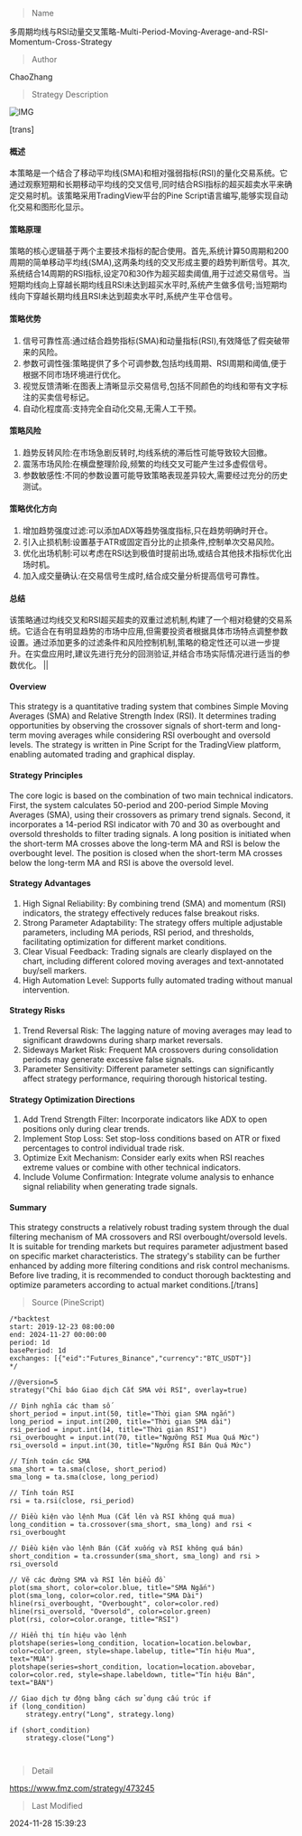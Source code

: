 
> Name

多周期均线与RSI动量交叉策略-Multi-Period-Moving-Average-and-RSI-Momentum-Cross-Strategy

> Author

ChaoZhang

> Strategy Description

![IMG](https://www.fmz.com/upload/asset/17beca50a5fda298267.png)

[trans]
#### 概述
本策略是一个结合了移动平均线(SMA)和相对强弱指标(RSI)的量化交易系统。它通过观察短期和长期移动平均线的交叉信号,同时结合RSI指标的超买超卖水平来确定交易时机。该策略采用TradingView平台的Pine Script语言编写,能够实现自动化交易和图形化显示。

#### 策略原理
策略的核心逻辑基于两个主要技术指标的配合使用。首先,系统计算50周期和200周期的简单移动平均线(SMA),这两条均线的交叉形成主要的趋势判断信号。其次,系统结合14周期的RSI指标,设定70和30作为超买超卖阈值,用于过滤交易信号。当短期均线向上穿越长期均线且RSI未达到超买水平时,系统产生做多信号;当短期均线向下穿越长期均线且RSI未达到超卖水平时,系统产生平仓信号。

#### 策略优势
1. 信号可靠性高:通过结合趋势指标(SMA)和动量指标(RSI),有效降低了假突破带来的风险。
2. 参数可调性强:策略提供了多个可调参数,包括均线周期、RSI周期和阈值,便于根据不同市场环境进行优化。
3. 视觉反馈清晰:在图表上清晰显示交易信号,包括不同颜色的均线和带有文字标注的买卖信号标记。
4. 自动化程度高:支持完全自动化交易,无需人工干预。

#### 策略风险
1. 趋势反转风险:在市场急剧反转时,均线系统的滞后性可能导致较大回撤。
2. 震荡市场风险:在横盘整理阶段,频繁的均线交叉可能产生过多虚假信号。
3. 参数敏感性:不同的参数设置可能导致策略表现差异较大,需要经过充分的历史测试。

#### 策略优化方向
1. 增加趋势强度过滤:可以添加ADX等趋势强度指标,只在趋势明确时开仓。
2. 引入止损机制:设置基于ATR或固定百分比的止损条件,控制单次交易风险。
3. 优化出场机制:可以考虑在RSI达到极值时提前出场,或结合其他技术指标优化出场时机。
4. 加入成交量确认:在交易信号生成时,结合成交量分析提高信号可靠性。

#### 总结
该策略通过均线交叉和RSI超买超卖的双重过滤机制,构建了一个相对稳健的交易系统。它适合在有明显趋势的市场中应用,但需要投资者根据具体市场特点调整参数设置。通过添加更多的过滤条件和风险控制机制,策略的稳定性还可以进一步提升。在实盘应用时,建议先进行充分的回测验证,并结合市场实际情况进行适当的参数优化。 || 

#### Overview
This strategy is a quantitative trading system that combines Simple Moving Averages (SMA) and Relative Strength Index (RSI). It determines trading opportunities by observing the crossover signals of short-term and long-term moving averages while considering RSI overbought and oversold levels. The strategy is written in Pine Script for the TradingView platform, enabling automated trading and graphical display.

#### Strategy Principles
The core logic is based on the combination of two main technical indicators. First, the system calculates 50-period and 200-period Simple Moving Averages (SMA), using their crossovers as primary trend signals. Second, it incorporates a 14-period RSI indicator with 70 and 30 as overbought and oversold thresholds to filter trading signals. A long position is initiated when the short-term MA crosses above the long-term MA and RSI is below the overbought level. The position is closed when the short-term MA crosses below the long-term MA and RSI is above the oversold level.

#### Strategy Advantages
1. High Signal Reliability: By combining trend (SMA) and momentum (RSI) indicators, the strategy effectively reduces false breakout risks.
2. Strong Parameter Adaptability: The strategy offers multiple adjustable parameters, including MA periods, RSI period, and thresholds, facilitating optimization for different market conditions.
3. Clear Visual Feedback: Trading signals are clearly displayed on the chart, including different colored moving averages and text-annotated buy/sell markers.
4. High Automation Level: Supports fully automated trading without manual intervention.

#### Strategy Risks
1. Trend Reversal Risk: The lagging nature of moving averages may lead to significant drawdowns during sharp market reversals.
2. Sideways Market Risk: Frequent MA crossovers during consolidation periods may generate excessive false signals.
3. Parameter Sensitivity: Different parameter settings can significantly affect strategy performance, requiring thorough historical testing.

#### Strategy Optimization Directions
1. Add Trend Strength Filter: Incorporate indicators like ADX to open positions only during clear trends.
2. Implement Stop Loss: Set stop-loss conditions based on ATR or fixed percentages to control individual trade risk.
3. Optimize Exit Mechanism: Consider early exits when RSI reaches extreme values or combine with other technical indicators.
4. Include Volume Confirmation: Integrate volume analysis to enhance signal reliability when generating trade signals.

#### Summary
This strategy constructs a relatively robust trading system through the dual filtering mechanism of MA crossovers and RSI overbought/oversold levels. It is suitable for trending markets but requires parameter adjustment based on specific market characteristics. The strategy's stability can be further enhanced by adding more filtering conditions and risk control mechanisms. Before live trading, it is recommended to conduct thorough backtesting and optimize parameters according to actual market conditions.[/trans]



> Source (PineScript)

``` pinescript
/*backtest
start: 2019-12-23 08:00:00
end: 2024-11-27 00:00:00
period: 1d
basePeriod: 1d
exchanges: [{"eid":"Futures_Binance","currency":"BTC_USDT"}]
*/

//@version=5
strategy("Chỉ báo Giao dịch Cắt SMA với RSI", overlay=true)

// Định nghĩa các tham số
short_period = input.int(50, title="Thời gian SMA ngắn")
long_period = input.int(200, title="Thời gian SMA dài")
rsi_period = input.int(14, title="Thời gian RSI")
rsi_overbought = input.int(70, title="Ngưỡng RSI Mua Quá Mức")
rsi_oversold = input.int(30, title="Ngưỡng RSI Bán Quá Mức")

// Tính toán các SMA
sma_short = ta.sma(close, short_period)
sma_long = ta.sma(close, long_period)

// Tính toán RSI
rsi = ta.rsi(close, rsi_period)

// Điều kiện vào lệnh Mua (Cắt lên và RSI không quá mua)
long_condition = ta.crossover(sma_short, sma_long) and rsi < rsi_overbought

// Điều kiện vào lệnh Bán (Cắt xuống và RSI không quá bán)
short_condition = ta.crossunder(sma_short, sma_long) and rsi > rsi_oversold

// Vẽ các đường SMA và RSI lên biểu đồ
plot(sma_short, color=color.blue, title="SMA Ngắn")
plot(sma_long, color=color.red, title="SMA Dài")
hline(rsi_overbought, "Overbought", color=color.red)
hline(rsi_oversold, "Oversold", color=color.green)
plot(rsi, color=color.orange, title="RSI")

// Hiển thị tín hiệu vào lệnh
plotshape(series=long_condition, location=location.belowbar, color=color.green, style=shape.labelup, title="Tín hiệu Mua", text="MUA")
plotshape(series=short_condition, location=location.abovebar, color=color.red, style=shape.labeldown, title="Tín hiệu Bán", text="BÁN")

// Giao dịch tự động bằng cách sử dụng cấu trúc if
if (long_condition)
    strategy.entry("Long", strategy.long)

if (short_condition)
    strategy.close("Long")



```

> Detail

https://www.fmz.com/strategy/473245

> Last Modified

2024-11-28 15:39:23
